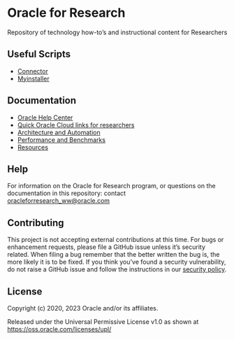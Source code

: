 # Oracle for Research

Repository of technology how-to’s and instructional content for Researchers

## Useful Scripts

* [Connector](./OpenSource/Connector)
* [Myinstaller](./OpenSource/InstallSoftware)

## Documentation

* [Oracle Help Center](https://docs.oracle.com/en/programs/research)
* [Quick Oracle Cloud links for researchers](./Important-Links.md)
* [Architecture and Automation](./Architecture)
* [Performance and Benchmarks](./Performance)
* [Resources](./Resources)

## Help

For information on the Oracle for Research program, or questions on the documentation in this repository:
contact oracleforresearch_ww@oracle.com

## Contributing

This project is not accepting external contributions at this time. For bugs or enhancement requests, please file a GitHub issue unless it’s security related. When filing a bug remember that the better written the bug is, the more likely it is to be fixed. If you think you’ve found a security vulnerability, do not raise a GitHub issue and follow the instructions in our [security policy](./SECURITY.md).

## License

Copyright (c) 2020, 2023 Oracle and/or its affiliates.

Released under the Universal Permissive License v1.0 as shown at
<https://oss.oracle.com/licenses/upl/>
